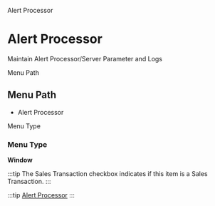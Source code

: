 
Alert Processor
# Alert Processor


Maintain Alert Processor/Server Parameter and Logs

Menu Path
## Menu Path



- Alert Processor

Menu Type
### Menu Type

**Window**

:::tip
The Sales Transaction checkbox indicates if this item is a Sales Transaction.
:::

:::tip
[Alert Processor](functional-guide/window/window-alert-processor.md)
:::